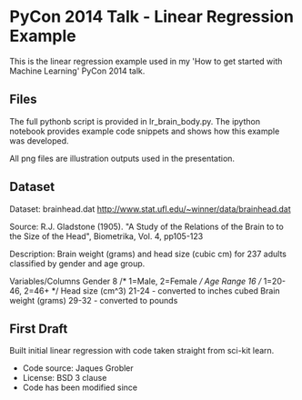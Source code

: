# PyCon 2014 Talk - Linear Regression Example

This is the linear regression example used in my 'How to get started with Machine Learning' PyCon 2014 talk. 


Files
--------

The full pythonb script is provided in lr_brain_body.py. The ipython notebook provides example code snippets and shows how this example was developed.

All png files are illustration outputs used in the presentation.


Dataset
--------

Dataset:  brainhead.dat
http://www.stat.ufl.edu/~winner/data/brainhead.dat

Source: R.J. Gladstone (1905). "A Study of the Relations of the Brain to 
to the Size of the Head", Biometrika, Vol. 4, pp105-123

Description: Brain weight (grams) and head size (cubic cm) for 237
adults classified by gender and age group.

Variables/Columns
Gender   8   /* 1=Male, 2=Female  */
Age Range  16   /* 1=20-46, 2=46+  */
Head size (cm^3)  21-24 - converted to inches cubed
Brain weight (grams)  29-32 - converted to pounds



First Draft
--------

Built initial linear regression with code taken straight from sci-kit learn.

- Code source: Jaques Grobler
- License: BSD 3 clause
- Code has been modified since
